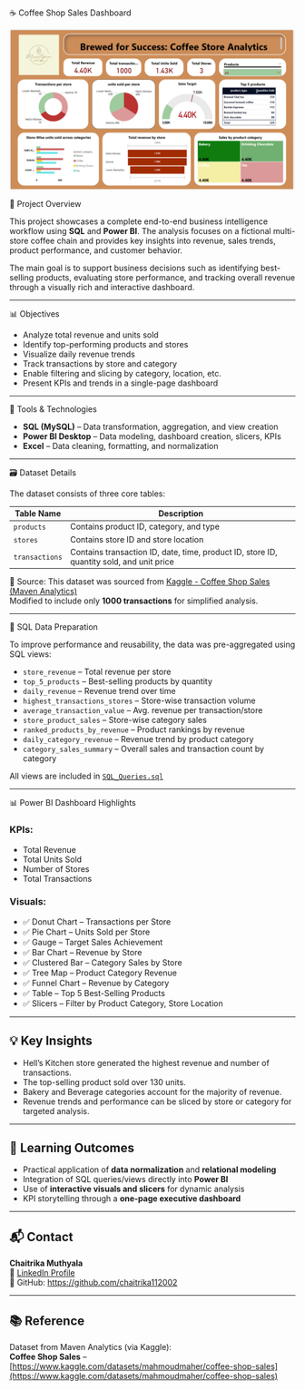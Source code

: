 ☕ Coffee Shop Sales Dashboard

![Dashboard Preview](images/dashboard.png)

📌 Project Overview

This project showcases a complete end-to-end business intelligence workflow using **SQL** and **Power BI**. The analysis focuses on a fictional multi-store coffee chain and provides key insights into revenue, sales trends, product performance, and customer behavior.

The main goal is to support business decisions such as identifying best-selling products, evaluating store performance, and tracking overall revenue through a visually rich and interactive dashboard.

---

📊 Objectives

- Analyze total revenue and units sold
- Identify top-performing products and stores
- Visualize daily revenue trends
- Track transactions by store and category
- Enable filtering and slicing by category, location, etc.
- Present KPIs and trends in a single-page dashboard

---

🧩 Tools & Technologies

- **SQL (MySQL)** – Data transformation, aggregation, and view creation  
- **Power BI Desktop** – Data modeling, dashboard creation, slicers, KPIs  
- **Excel** – Data cleaning, formatting, and normalization

---

🗃️ Dataset Details

The dataset consists of three core tables:

| Table Name     | Description                                         |
|----------------|-----------------------------------------------------|
| `products`     | Contains product ID, category, and type             |
| `stores`       | Contains store ID and store location                |
| `transactions` | Contains transaction ID, date, time, product ID, store ID, quantity sold, and unit price |

📂 Source:
This dataset was sourced from [Kaggle - Coffee Shop Sales (Maven Analytics)](https://www.kaggle.com/datasets/mahmoudmaher/coffee-shop-sales)  
Modified to include only **1000 transactions** for simplified analysis.

---

🧮 SQL Data Preparation

To improve performance and reusability, the data was pre-aggregated using SQL views:

- `store_revenue` – Total revenue per store  
- `top_5_products` – Best-selling products by quantity  
- `daily_revenue` – Revenue trend over time  
- `highest_transactions_stores` – Store-wise transaction volume  
- `average_transaction_value` – Avg. revenue per transaction/store  
- `store_product_sales` – Store-wise category sales  
- `ranked_products_by_revenue` – Product rankings by revenue  
- `daily_category_revenue` – Revenue trend by product category  
- `category_sales_summary` – Overall sales and transaction count by category  

All views are included in [`SQL_Queries.sql`](SQL_Queries.sql)

---

📊 Power BI Dashboard Highlights

### KPIs:
- Total Revenue  
- Total Units Sold  
- Number of Stores  
- Total Transactions  

### Visuals:
- ✅ Donut Chart – Transactions per Store  
- ✅ Pie Chart – Units Sold per Store  
- ✅ Gauge – Target Sales Achievement  
- ✅ Bar Chart – Revenue by Store  
- ✅ Clustered Bar – Category Sales by Store  
- ✅ Tree Map – Product Category Revenue  
- ✅ Funnel Chart – Revenue by Category  
- ✅ Table – Top 5 Best-Selling Products  
- ✅ Slicers – Filter by Product Category, Store Location

---

## 💡 Key Insights

- Hell’s Kitchen store generated the highest revenue and number of transactions.
- The top-selling product sold over 130 units.
- Bakery and Beverage categories account for the majority of revenue.
- Revenue trends and performance can be sliced by store or category for targeted analysis.

---

## 🧠 Learning Outcomes

- Practical application of **data normalization** and **relational modeling**
- Integration of SQL queries/views directly into **Power BI**
- Use of **interactive visuals and slicers** for dynamic analysis
- KPI storytelling through a **one-page executive dashboard**

---

## 📬 Contact

**Chaitrika Muthyala**  
🔗 [LinkedIn Profile](https://www.linkedin.com/in/chaitrikamuthyala/)  
💼 GitHub: https://github.com/chaitrika112002

---

## 📚 Reference

Dataset from Maven Analytics (via Kaggle):  
**Coffee Shop Sales** – [https://www.kaggle.com/datasets/mahmoudmaher/coffee-shop-sales](https://www.kaggle.com/datasets/mahmoudmaher/coffee-shop-sales)

